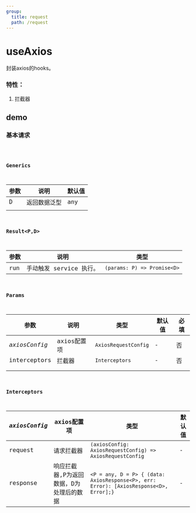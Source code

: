 ```yaml
---
group:
  title: request
  path: /request
---
```

# useAxios

封装axios的hooks。

### 特性：

1. 拦截器

## demo

### 基本请求

<code src="./Demo/Demo1.tsx"/>


### Generics

| 参数 | 说明         | 默认值 |
| ---- | ------------ | ------ |
| D    | 返回数据泛型 | any    |
|      |              |        |

### Result<P,D>

| 参数 | 说明                    | 类型                        |
| ---- | ----------------------- | --------------------------- |
| run  | 手动触发 service 执行。 | `(params: P) => Promise<D>` |


### Params

| 参数           | 说明                                                         | 类型                                     | 默认值     | 必填   |
| -------------- | ------------------------------------------------------------ | ---------------------------------------- | ---------- | ---------- |
| *axiosConfig* | axios配置项 | `AxiosRequestConfig` | -      | 否     |
| interceptors  | 拦截器      | `Interceptors`       | -      | 否     |
|               |             |                      |        |        |
|               |             |                      |        |        |

### Interceptors

| *axiosConfig* | axios配置项                             | 类型                                                         | 默认值 |
| ------------- | --------------------------------------- | ------------------------------------------------------------ | ------ |
| request       | 请求拦截器                              | `(axiosConfig: AxiosRequestConfig) => AxiosRequestConfig`    | -      |
| response      | 响应拦截器,P为返回数据，D为处理后的数据 | `<P = any, D = P> { (data: AxiosResponse<P>, err: Error): [AxiosResponse<D>, Error];}` | -      |

